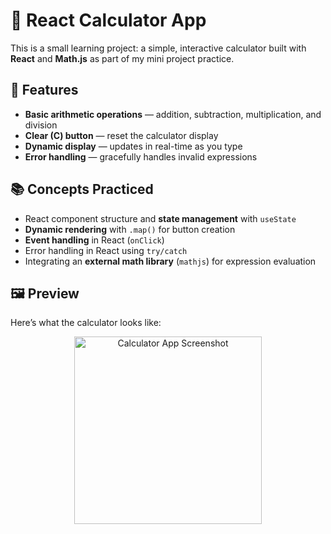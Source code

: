# 🧮 React Calculator App 

This is a small learning project: a simple, interactive calculator built with **React** and **Math.js** as part of my mini project practice.

## 🚀 Features

- **Basic arithmetic operations** — addition, subtraction, multiplication, and division  
- **Clear (C) button** — reset the calculator display  
- **Dynamic display** — updates in real-time as you type  
- **Error handling** — gracefully handles invalid expressions  

## 📚 Concepts Practiced

- React component structure and **state management** with `useState`  
- **Dynamic rendering** with `.map()` for button creation  
- **Event handling** in React (`onClick`)  
- Error handling in React using `try/catch`  
- Integrating an **external math library** (`mathjs`) for expression evaluation  

## 🖼️ Preview

Here’s what the calculator looks like:  

<p align="center">
  <img src="https://github.com/user-attachments/assets/62794650-671d-43fc-9f34-f7ce8df27756" alt="Calculator App Screenshot" width="300" />
</p>

